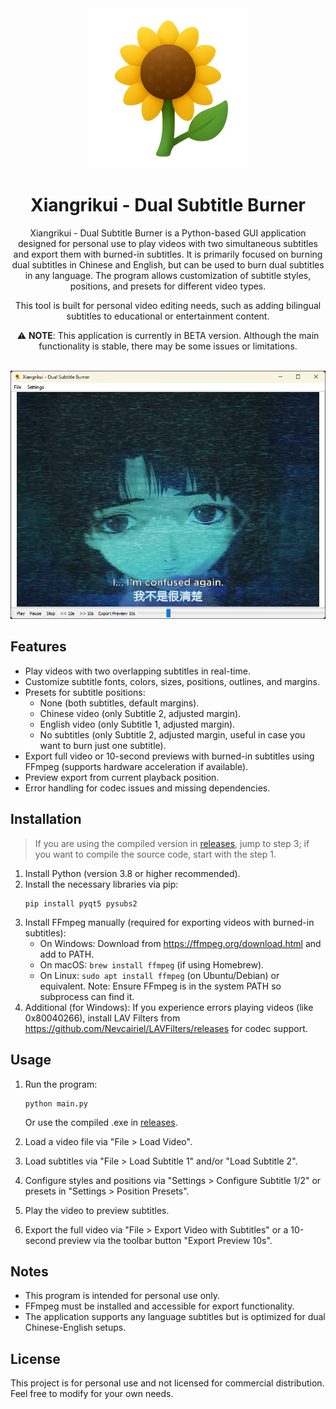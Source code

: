 <div align="center">
  <img src="./assets/img/icon.png" alt="Caniche TXT Aligner" width="256">
</div>

<h1 align="center">Xiangrikui - Dual Subtitle Burner</h1>

<div align="center">
  Xiangrikui - Dual Subtitle Burner is a Python-based GUI application designed for personal use to play videos with two simultaneous subtitles and export them with burned-in subtitles. It is primarily focused on burning dual subtitles in Chinese and English, but can be used to burn dual subtitles in any language. The program allows customization of subtitle styles, positions, and presets for different video types.

This tool is built for personal video editing needs, such as adding bilingual subtitles to educational or entertainment content.

⚠️ **NOTE**: This application is currently in BETA version. Although the main functionality is stable, there may be some issues or limitations.
</div>
<br>
<div align="center">
  <img src="./assets/img/screenshot.png" alt="Kindle Screensaver Converter GUI screenshot" width="550">
</div>




## Features

- Play videos with two overlapping subtitles in real-time.
- Customize subtitle fonts, colors, sizes, positions, outlines, and margins.
- Presets for subtitle positions:
  - None (both subtitles, default margins).
  - Chinese video (only Subtitle 2, adjusted margin).
  - English video (only Subtitle 1, adjusted margin).
  - No subtitles (only Subtitle 2, adjusted margin, useful in case you want to burn just one subtitle).
- Export full video or 10-second previews with burned-in subtitles using FFmpeg (supports hardware acceleration if available).
- Preview export from current playback position.
- Error handling for codec issues and missing dependencies.

## Installation

> If you are using the compiled version in [releases](https://github.com/neura-neura/xiangrikui-dual-subtitle-burner/releases), jump to step 3; if you want to compile the source code, start with the step 1.
1. Install Python (version 3.8 or higher recommended).
2. Install the necessary libraries via pip:
   ```
   pip install pyqt5 pysubs2
   ```
3. Install FFmpeg manually (required for exporting videos with burned-in subtitles):
   - On Windows: Download from https://ffmpeg.org/download.html and add to PATH.
   - On macOS: `brew install ffmpeg` (if using Homebrew).
   - On Linux: `sudo apt install ffmpeg` (on Ubuntu/Debian) or equivalent.
   Note: Ensure FFmpeg is in the system PATH so subprocess can find it.
4. Additional (for Windows): If you experience errors playing videos (like 0x80040266), install LAV Filters from https://github.com/Nevcairiel/LAVFilters/releases for codec support.

## Usage

1. Run the program:
   ```
   python main.py
   ```
   Or use the compiled .exe in [releases](https://github.com/neura-neura/xiangrikui-dual-subtitle-burner/releases).

2. Load a video file via "File > Load Video".
3. Load subtitles via "File > Load Subtitle 1" and/or "Load Subtitle 2".
4. Configure styles and positions via "Settings > Configure Subtitle 1/2" or presets in "Settings > Position Presets".
5. Play the video to preview subtitles.
6. Export the full video via "File > Export Video with Subtitles" or a 10-second preview via the toolbar button "Export Preview 10s".

## Notes

- This program is intended for personal use only.
- FFmpeg must be installed and accessible for export functionality.
- The application supports any language subtitles but is optimized for dual Chinese-English setups.

## License

This project is for personal use and not licensed for commercial distribution. Feel free to modify for your own needs.